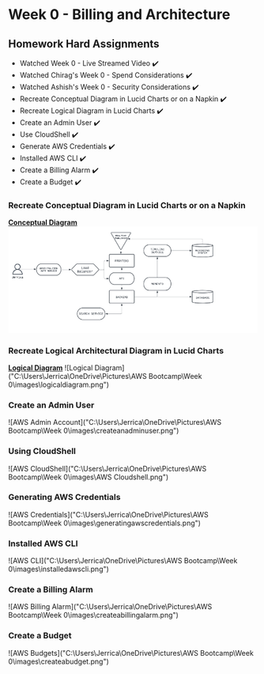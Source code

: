 # Week 0 - Billing and Architecture

## Homework Hard Assignments

- Watched Week 0 - Live Streamed Video :heavy_check_mark:
- Watched Chirag's Week 0 - Spend Considerations :heavy_check_mark:
- Watched Ashish's Week 0 - Security Considerations :heavy_check_mark:
- Recreate Conceptual Diagram in Lucid Charts or on a Napkin :heavy_check_mark:
- Recreate Logical Diagram in Lucid Charts :heavy_check_mark:
- Create an Admin User :heavy_check_mark:
- Use CloudShell :heavy_check_mark:
- Generate AWS Credentials :heavy_check_mark:
- Installed AWS CLI :heavy_check_mark:
- Create a Billing Alarm :heavy_check_mark:
- Create a Budget :heavy_check_mark:

### Recreate Conceptual Diagram in Lucid Charts or on a Napkin

**[Conceptual Diagram](https://lucid.app/lucidchart/ec2af634-d9c9-449e-98f2-5c508fc62826/edit?viewport_loc=-19%2C-16%2C1480%2C639%2C0_0&invitationId=inv)**
![Conceptual Diagram](conceptualdiagram.png)

### Recreate Logical Architectural Diagram in Lucid Charts

**[Logical Diagram](https://lucid.app/lucidchart/b074e5d6-c674-4ef8-932e-fa07e2b439a8/edit?viewport_loc=467%2C307%2C1480%2C639%2C0_0&invitationId=inv_7e458e24-36ea-4426-8d26-d226b7ce1646)**
![Logical Diagram]("C:\Users\Jerrica\OneDrive\Pictures\AWS Bootcamp\Week 0\images\logicaldiagram.png")

### Create an Admin User

![AWS Admin Account]("C:\Users\Jerrica\OneDrive\Pictures\AWS Bootcamp\Week 0\images\createanadminuser.png")

### Using CloudShell

![AWS CloudShell]("C:\Users\Jerrica\OneDrive\Pictures\AWS Bootcamp\Week 0\images\AWS Cloudshell.png")

### Generating AWS Credentials

![AWS Credentials]("C:\Users\Jerrica\OneDrive\Pictures\AWS Bootcamp\Week 0\images\generatingawscredentials.png")

### Installed AWS CLI

![AWS CLI]("C:\Users\Jerrica\OneDrive\Pictures\AWS Bootcamp\Week 0\images\installedawscli.png")

### Create a Billing Alarm

![AWS Billing Alarm]("C:\Users\Jerrica\OneDrive\Pictures\AWS Bootcamp\Week 0\images\createabillingalarm.png")

### Create a Budget

![AWS Budgets]("C:\Users\Jerrica\OneDrive\Pictures\AWS Bootcamp\Week 0\images\createabudget.png")